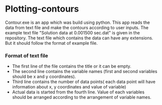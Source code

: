 # Plotting-contours
Contour.exe is an app which was build using python. This app reads the data from text file and make the contours according to user inputs. The example text file "Solution data at 0.001500 sec.dat" is given in the repository. The text file which contains the data can have any extensions. But it should follow the format of example file. 

### Format of text file
- The first line of the file contains the title or it can be empty.
- The second line contains the variable names (first and second variables should be x and y coordinates).
- Third line contains the number of data points( each data point will have information about x, y coordinates and value of variable)
- Actual data is started from the fourth line. Value of each variables should be arranged according to the arrangement of variable names.